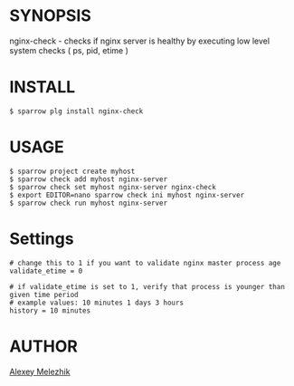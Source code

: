 # SYNOPSIS

nginx-check - checks if nginx server is healthy by executing low level system checks ( ps, pid, etime )

# INSTALL

    $ sparrow plg install nginx-check


# USAGE

    $ sparrow project create myhost
    $ sparrow check add myhost nginx-server
    $ sparrow check set myhost nginx-server nginx-check
    $ export EDITOR=nano sparrow check ini myhost nginx-server
    $ sparrow check run myhost nginx-server 

# Settings

    # change this to 1 if you want to validate nginx master process age
    validate_etime = 0
    
    # if validate_etime is set to 1, verify that process is younger than given time period
    # example values: 10 minutes 1 days 3 hours
    history = 10 minutes
          

# AUTHOR

[Alexey Melezhik](mailto:melezhik@gmail.com)
